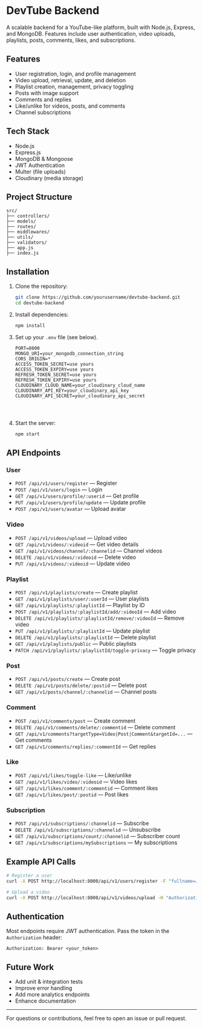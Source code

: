 # DevTube Backend

A scalable backend for a YouTube-like platform, built with Node.js, Express, and MongoDB. Features include user authentication, video uploads, playlists, posts, comments, likes, and subscriptions.

## Features
- User registration, login, and profile management
- Video upload, retrieval, update, and deletion
- Playlist creation, management, privacy toggling
- Posts with image support
- Comments and replies
- Like/unlike for videos, posts, and comments
- Channel subscriptions

## Tech Stack
- Node.js
- Express.js
- MongoDB & Mongoose
- JWT Authentication
- Multer (file uploads)
- Cloudinary (media storage)

## Project Structure
```
src/
├── controllers/
├── models/
├── routes/
├── middlewares/
├── utils/
├── validators/
├── app.js
├── index.js
```

## Installation
1. Clone the repository:
   ```bash 
   git clone https://github.com/yourusername/devtube-backend.git
   cd devtube-backend
   ```
2. Install dependencies:
   ```bash 
   npm install
   ```
3. Set up your `.env` file (see below).
   ```
   PORT=8000
   MONGO_URI=your_mongodb_connection_string
   CORS_ORIGIN=*
   ACCESS_TOKEN_SECRET=use yours
   ACCESS_TOKEN_EXPIRY=use yours
   REFRESH_TOKEN_SECRET=use yours
   REFRESH_TOKEN_EXPIRY=use yours
   CLOUDINARY_CLOUD_NAME=your_cloudinary_cloud_name
   CLOUDINARY_API_KEY=your_cloudinary_api_key
   CLOUDINARY_API_SECRET=your_cloudinary_api_secret
   
 
   

4. Start the server:
   ```bash
   npm start
   ```


## API Endpoints
### User
- `POST /api/v1/users/register` — Register
- `POST /api/v1/users/login` — Login
- `GET /api/v1/users/profile/:userid` — Get profile
- `PUT /api/v1/users/profile/update` — Update profile
- `POST /api/v1/users/avatar` — Upload avatar

### Video
- `POST /api/v1/videos/upload` — Upload video
- `GET /api/v1/videos/:videoid` — Get video details
- `GET /api/v1/videos/channel/:channelid` — Channel videos
- `DELETE /api/v1/videos/:videoid` — Delete video
- `PUT /api/v1/videos/:videoid` — Update video

### Playlist
- `POST /api/v1/playlists/create` — Create playlist
- `GET /api/v1/playlists/user/:userId` — User playlists
- `GET /api/v1/playlists/:playlistId` — Playlist by ID
- `POST /api/v1/playlists/:playlistId/add/:videoId` — Add video
- `DELETE /api/v1/playlists/:playlistId/remove/:videoId` — Remove video
- `PUT /api/v1/playlists/:playlistId` — Update playlist
- `DELETE /api/v1/playlists/:playlistId` — Delete playlist
- `GET /api/v1/playlists/public` — Public playlists
- `PATCH /api/v1/playlists/:playlistId/toggle-privacy` — Toggle privacy

### Post
- `POST /api/v1/posts/create` — Create post
- `DELETE /api/v1/posts/delete/:postid` — Delete post
- `GET /api/v1/posts/channel/:channelid` — Channel posts

### Comment
- `POST /api/v1/comments/post` — Create comment
- `DELETE /api/v1/comments/delete/:commentid` — Delete comment
- `GET /api/v1/comments?targetType=Video|Post|Comment&targetId=...` — Get comments
- `GET /api/v1/comments/replies/:commentId` — Get replies

### Like
- `POST /api/v1/likes/toggle-like` — Like/unlike
- `GET /api/v1/likes/video/:videoid` — Video likes
- `GET /api/v1/likes/comment/:commentid` — Comment likes
- `GET /api/v1/likes/post/:postid` — Post likes

### Subscription
- `POST /api/v1/subscriptions/:channelid` — Subscribe
- `DELETE /api/v1/subscriptions/:channelid` — Unsubscribe
- `GET /api/v1/subscriptions/count/:channelid` — Subscriber count
- `GET /api/v1/subscriptions/mySubscriptions` — My subscriptions

## Example API Calls
```bash
# Register a user
curl -X POST http://localhost:8000/api/v1/users/register -F "fullname=John Doe" -F "username=johndoe" -F "email=john@example.com" -F "password=yourpassword" -F "avatar=@/path/to/avatar.jpg"

# Upload a video
curl -X POST http://localhost:8000/api/v1/videos/upload -H "Authorization: Bearer <token>" -F "title=My Video" -F "videoFile=@/path/to/video.mp4"
```

## Authentication
Most endpoints require JWT authentication. Pass the token in the `Authorization` header:
```
Authorization: Bearer <your_token>
```

## Future Work
- Add unit & integration tests
- Improve error handling
- Add more analytics endpoints
- Enhance documentation

---

For questions or contributions, feel free to open an issue or pull request.
